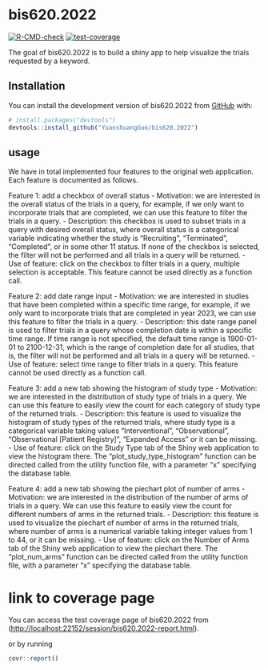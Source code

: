 
<!-- README.md is generated from README.Rmd. Please edit that file -->

# bis620.2022

<!-- badges: start -->

[![R-CMD-check](https://github.com/YuanshuangGuo/bis620.2022/actions/workflows/R-CMD-check.yaml/badge.svg)](https://github.com/YuanshuangGuo/bis620.2022/actions/workflows/R-CMD-check.yaml)
[![test-coverage](https://github.com/YuanshuangGuo/bis620.2022/actions/workflows/test-coverage.yaml/badge.svg)](https://github.com/YuanshuangGuo/bis620.2022/actions/workflows/test-coverage.yaml)

<!-- badges: end -->

The goal of bis620.2022 is to build a shiny app to help visualize the
trials requested by a keyword.

## Installation

You can install the development version of bis620.2022 from
[GitHub](https://github.com/) with:

``` r
# install.packages("devtools")
devtools::install_github("YuanshuangGuo/bis620.2022")
```

## usage

We have in total implemented four features to the original web
application. Each feature is documented as follows.

Feature 1: add a checkbox of overall status - Motivation: we are
interested in the overall status of the trials in a query, for example,
if we only want to incorporate trials that are completed, we can use
this feature to filter the trials in a query. - Description: this
checkbox is used to subset trials in a query with desired overall
status, where overall status is a categorical variable indicating
whether the study is “Recruiting”, “Terminated”, “Completed”, or in some
other 11 status. If none of the checkbox is selected, the filter will
not be performed and all trials in a query will be returned. - Use of
feature: click on the checkbox to filter trials in a query, multiple
selection is acceptable. This feature cannot be used directly as a
function call.

Feature 2: add date range input - Motivation: we are interested in
studies that have been completed within a specific time range, for
example, if we only want to incorporate trials that are completed in
year 2023, we can use this feature to filter the trials in a query. -
Description: this date range panel is used to filter trials in a query
whose completion date is within a specific time range. If time range is
not specified, the default time range is 1900-01-01 to 2100-12-31, which
is the range of completion date for all studies, that is, the filter
will not be performed and all trials in a query will be returned. - Use
of feature: select time range to filter trials in a query. This feature
cannot be used directly as a function call.

Feature 3: add a new tab showing the histogram of study type -
Motivation: we are interested in the distribution of study type of
trials in a query. We can use this feature to easily view the count for
each category of study type of the returned trials. - Description: this
feature is used to visualize the histogram of study types of the
returned trials, where study type is a categorical variable taking
values “Interventional”, “Observational”, “Observational \[Patient
Registry\]”, “Expanded Access” or it can be missing. - Use of feature:
click on the Study Type tab of the Shiny web application to view the
histogram there. The “plot_study_type_histogram” function can be
directed called from the utility function file, with a parameter “x”
specifying the database table.

Feature 4: add a new tab showing the piechart plot of number of arms -
Motivation: we are interested in the distribution of the number of arms
of trials in a query. We can use this feature to easily view the count
for different numbers of arms in the returned trials. - Description:
this feature is used to visualize the piechart of number of arms in the
returned trials, where number of arms is a numerical variable taking
integer values from 1 to 44, or it can be missing. - Use of feature:
click on the Number of Arms tab of the Shiny web application to view the
piechart there. The “plot_num_arms” function can be directed called from
the utility function file, with a parameter “x” specifying the database
table.

# link to coverage page

You can access the test coverage page of bis620.2022 from
(<http://localhost:22152/session/bis620.2022-report.html>).

or by running

``` r
covr::report()
```
